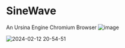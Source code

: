 # SineWave
An Ursina Engine Chromium Browser
![image](https://github.com/Raphi-2Code/SineWave/assets/70066593/ef70c0a3-06a5-40fc-bf94-1e35fbe223f6)

![2024-02-12 20-54-51](https://github.com/Raphi-2Code/SineWave/assets/70066593/b7b7db60-1521-49fc-ae1a-a4f223ad8239)
